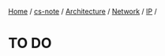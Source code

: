 [Home](https://mengxianbin.github.io) /
[cs-note](https://mengxianbin.github.io/cs-note/content) /
[Architecture](https://mengxianbin.github.io/cs-note/content/Architecture) /
[Network](https://mengxianbin.github.io/cs-note/content/Architecture/Network) /
[IP](https://mengxianbin.github.io/cs-note/content/Architecture/Network/IP) /

# TO DO
